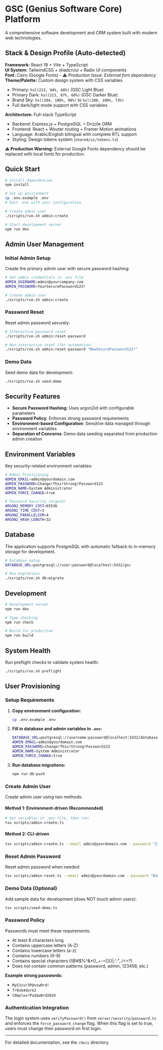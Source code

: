 # GSC (Genius Software Core) Platform

A comprehensive software development and CRM system built with modern web technologies.

## Stack & Design Profile (Auto-detected)

**Framework:** React 18 + Vite + TypeScript  
**UI System:** TailwindCSS + shadcn/ui + Radix UI components  
**Font:** Cairo (Google Fonts) - ⚠️ *Production Issue: External font dependency*  
**Theme/Palette:** Custom design system with CSS variables
- Primary: `hsl(213, 94%, 68%)` (GSC Light Blue)
- Primary Dark: `hsl(213, 87%, 60%)` (GSC Darker Blue)  
- Brand Sky: `hsl(204, 100%, 90%)` to `hsl(200, 100%, 73%)`
- Full dark/light mode support with CSS variables

**Architecture:** Full-stack TypeScript
- Backend: Express.js + PostgreSQL + Drizzle ORM
- Frontend: React + Wouter routing + Framer Motion animations
- Language: Arabic/English bilingual with complete RTL support
- Styling: Design tokens system (`shared/ui/tokens.ts`)

**⚠️ Production Warning:** External Google Fonts dependency should be replaced with local fonts for production.

## Quick Start

```bash
# Install dependencies
npm install

# Set up environment
cp .env.example .env
# Edit .env with your configuration

# Create admin user
./scripts/run.sh admin:create

# Start development server
npm run dev
```

## Admin User Management

### Initial Admin Setup

Create the primary admin user with secure password hashing:

```bash
# Set admin credentials in .env file
ADMIN_USERNAME=admin@yourcompany.com
ADMIN_PASSWORD=YourSecurePassword123!

# Create admin user
./scripts/run.sh admin:create
```

### Password Reset

Reset admin password securely:

```bash
# Interactive password reset
./scripts/run.sh admin:reset-password

# Non-interactive reset (for automation)
./scripts/run.sh admin:reset-password "NewSecurePassword123!"
```

### Demo Data

Seed demo data for development:

```bash
./scripts/run.sh seed:demo
```

## Security Features

- **Secure Password Hashing**: Uses argon2id with configurable parameters
- **Password Policy**: Enforces strong password requirements
- **Environment-based Configuration**: Sensitive data managed through environment variables
- **Separation of Concerns**: Demo data seeding separated from production admin creation

## Environment Variables

Key security-related environment variables:

```bash
# Admin Provisioning
ADMIN_EMAIL=admin@yourdomain.com
ADMIN_PASSWORD=Change!This!Strong!Password123
ADMIN_NAME=System Administrator
ADMIN_FORCE_CHANGE=true

# Password Security (argon2)
ARGON2_MEMORY_COST=65536
ARGON2_TIME_COST=3
ARGON2_PARALLELISM=4
ARGON2_HASH_LENGTH=32
```

## Database

The application supports PostgreSQL with automatic fallback to in-memory storage for development.

```bash
# Database setup
DATABASE_URL=postgresql://user:password@localhost:5432/gsc

# Run migrations
./scripts/run.sh db:migrate
```

## Development

```bash
# Development server
npm run dev

# Type checking
npm run check

# Build for production
npm run build
```

## System Health

Run preflight checks to validate system health:

```bash
./scripts/run.sh preflight
```

## User Provisioning

### Setup Requirements

1. **Copy environment configuration:**
   ```bash
   cp .env.example .env
   ```
   
2. **Fill in database and admin variables in `.env`:**
   ```bash
   DATABASE_URL=postgresql://username:password@localhost:5432/database_name
   ADMIN_EMAIL=admin@yourdomain.com
   ADMIN_PASSWORD=Change!This!Strong!Password123
   ADMIN_NAME=System Administrator
   ADMIN_FORCE_CHANGE=true
   ```

3. **Run database migrations:**
   ```bash
   npm run db:push
   ```

### Create Admin User

Create admin user using two methods:

#### Method 1: Environment-driven (Recommended)
```bash
# Set variables in .env file, then run:
tsx scripts/admin-create.ts
```

#### Method 2: CLI-driven
```bash
tsx scripts/admin-create.ts --email admin@yourdomain.com --password "S7rong!Pass" --forceChange
```

### Reset Admin Password

Reset admin password when needed:

```bash
tsx scripts/admin-reset.ts --email admin@yourdomain.com --password "N3w!StrongPass" --forceChange
```

### Demo Data (Optional)

Add sample data for development (does NOT touch admin users):

```bash
tsx scripts/seed-demo.ts
```

### Password Policy

Passwords must meet these requirements:
- At least 8 characters long
- Contains uppercase letters (A-Z)
- Contains lowercase letters (a-z)
- Contains numbers (0-9)
- Contains special characters (!@#$%^&*()_+-=[]{}|;':",./<>?)
- Does not contain common patterns (password, admin, 123456, etc.)

**Example strong passwords:**
- `MyS3cur3P@ssw0rd!`
- `Tr0ub4dor&3`
- `C0mplex!Pa$$w0rd2024`

### Authentication Integration

The login system uses `verifyPassword()` from `server/security/password.ts` and enforces the `force_password_change` flag. When this flag is set to true, users must change their password on first login.

---

For detailed documentation, see the `/docs` directory.